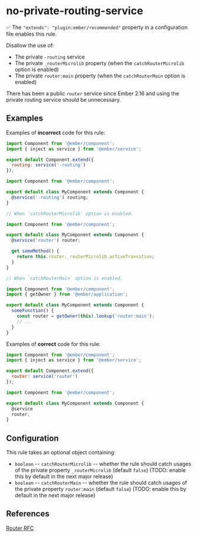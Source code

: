 # no-private-routing-service

:white_check_mark: The `"extends": "plugin:ember/recommended"` property in a configuration file enables this rule.

Disallow the use of:

* The private `-routing` service
* The private `_routerMicrolib` property (when the `catchRouterMicrolib` option is enabled)
* The private `router:main` property (when the `catchRouterMain` option is enabled)

There has been a public `router` service since Ember 2.16 and using the private routing service should be unnecessary.

## Examples

Examples of **incorrect** code for this rule:

```javascript
import Component from '@ember/component';
import { inject as service } from '@ember/service';

export default Component.extend({
  routing: service('-routing')
});
```

```javascript
import Component from '@ember/component';

export default class MyComponent extends Component {
  @service('-routing') routing;
}
```

```javascript
// When `catchRouterMicrolib` option is enabled.

import Component from '@ember/component';

export default class MyComponent extends Component {
  @service('router') router;

  get someMethod() {
    return this.router._routerMicrolib.activeTransition;
  }
}
```

```javascript
// When `catchRouterMain` option is enabled.

import Component from '@ember/component';
import { getOwner } from '@ember/application';

export default class MyComponent extends Component {
  someFunction() {
    const router = getOwner(this).lookup('router:main');
    // ...
  }
}
```

Examples of **correct** code for this rule:

```javascript
import Component from '@ember/component';
import { inject as service } from '@ember/service';

export default Component.extend({
  router: service('router')
});
```

```javascript
import Component from '@ember/component';

export default class MyComponent extends Component {
  @service
  router;
}
```

## Configuration

This rule takes an optional object containing:

* `boolean` -- `catchRouterMicrolib` -- whether the rule should catch usages of the private property `_routerMicrolib` (default `false`) (TODO: enable this by default in the next major release)
* `boolean` -- `catchRouterMain` -- whether the rule should catch usages of the private property `router:main` (default `false`) (TODO: enable this by default in the next major release)

## References

[Router RFC](https://github.com/emberjs/rfcs/blob/master/text/0095-router-service.md)
